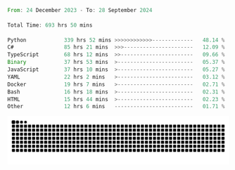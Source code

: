 <!--START_SECTION:waka-->

```rust
From: 24 December 2023 - To: 28 September 2024

Total Time: 693 hrs 50 mins

Python            339 hrs 52 mins >>>>>>>>>>>>-------------   48.14 %
C#                85 hrs 21 mins  >>>----------------------   12.09 %
TypeScript        68 hrs 12 mins  >>-----------------------   09.66 %
Binary            37 hrs 53 mins  >------------------------   05.37 %
JavaScript        37 hrs 10 mins  >------------------------   05.27 %
YAML              22 hrs 2 mins   >------------------------   03.12 %
Docker            19 hrs 7 mins   >------------------------   02.71 %
Bash              16 hrs 18 mins  >------------------------   02.31 %
HTML              15 hrs 44 mins  >------------------------   02.23 %
Other             12 hrs 6 mins   -------------------------   01.71 %
```

<!--END_SECTION:waka-->


<picture>
  <source media="(prefers-color-scheme: dark)" srcset="https://raw.githubusercontent.com/jeerawut97/jeerawut97/output/github-contribution-grid-snake.svg">
  <img alt="github contribution grid snake animation" src="https://raw.githubusercontent.com/jeerawut97/jeerawut97/output/github-contribution-grid-snake.svg">
</picture>
